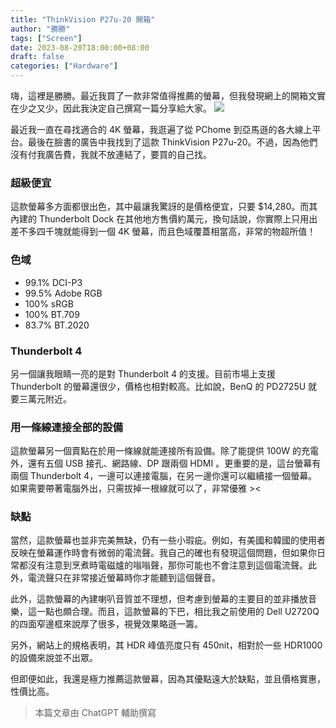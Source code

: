 ```yaml
---
title: "ThinkVision P27u-20 開箱"
author: "勝勝"
tags: ["Screen"]
date: 2023-08-20T18:00:00+08:00
draft: false
categories: ["Hardware"]
---
```


嗨，這裡是勝勝。最近我買了一款非常值得推薦的螢幕，但我發現網上的開箱文實在少之又少，因此我決定自己撰寫一篇分享給大家。
![](/img/IMG_5944.jpg)

最近我一直在尋找適合的 4K 螢幕，我逛遍了從 PChome 到亞馬遜的各大線上平台。最後在臉書的廣告中我找到了這款 ThinkVision P27u-20。不過，因為他們沒有付我廣告費，我就不放連結了，要買的自己找。

### 超級便宜

這款螢幕多方面都很出色，其中最讓我驚訝的是價格便宜，只要 $14,280。而其內建的 Thunderbolt Dock 在其他地方售價約萬元，換句話說，你實際上只用出差不多四千塊就能得到一個 4K 螢幕，而且色域覆蓋相當高，非常的物超所值！

### 色域

- 99.1% DCI-P3
- 99.5% Adobe RGB
- 100% sRGB
- 100% BT.709
- 83.7% BT.2020

### Thunderbolt 4

另一個讓我眼睛一亮的是對 Thunderbolt 4 的支援。目前市場上支援 Thunderbolt 的螢幕還很少，價格也相對較高。比如說，BenQ 的 PD2725U 就要三萬元附近。

### 用一條線連接全部的設備

這款螢幕另一個賣點在於用一條線就能連接所有設備。除了能提供 100W 的充電外，還有五個 USB 接孔、網路線、DP 跟兩個 HDMI 。更重要的是，這台螢幕有兩個 Thunderbolt 4，一邊可以連接電腦，在另一邊你還可以繼續接一個螢幕。如果需要帶著電腦外出，只需拔掉一根線就可以了，非常優雅 ><

### 缺點

當然，這款螢幕也並非完美無缺，仍有一些小瑕疵。例如，有美國和韓國的使用者反映在螢幕運作時會有微弱的電流聲。我自己的確也有發現這個問題，但如果你日常都沒有注意到烹煮時電磁爐的嗡嗡聲，那你可能也不會注意到這個電流聲。此外，電流聲只在非常接近螢幕時你才能聽到這個聲音。

此外，這款螢幕的內建喇叭音質並不理想，但考慮到螢幕的主要目的並非播放音樂，這一點也頗合理。而且，這款螢幕的下巴，相比我之前使用的 Dell U2720Q 的四面窄邊框來說厚了很多，視覺效果略遜一籌。

另外，網站上的規格表明，其 HDR 峰值亮度只有 450nit，相對於一些 HDR1000 的設備來說並不出眾。

但即便如此，我還是極力推薦這款螢幕，因為其優點遠大於缺點，並且價格實惠，性價比高。

> 本篇文章由 ChatGPT 輔助撰寫

